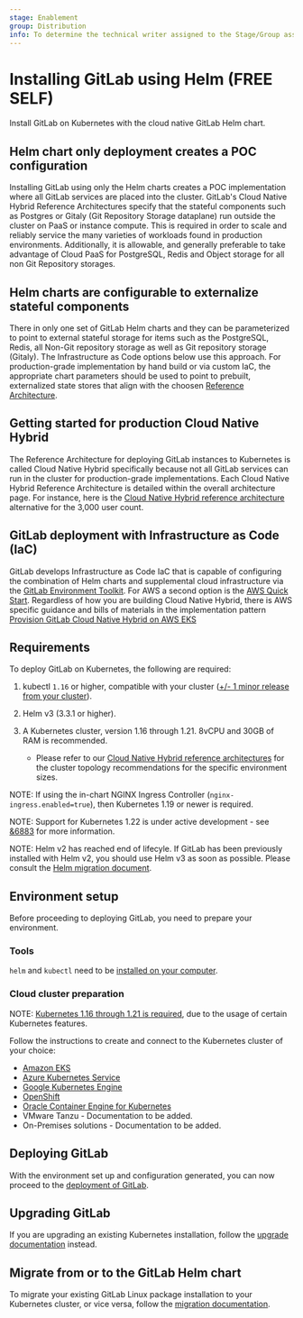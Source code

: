 ```yaml
---
stage: Enablement
group: Distribution
info: To determine the technical writer assigned to the Stage/Group associated with this page, see https://about.gitlab.com/handbook/engineering/ux/technical-writing/#designated-technical-writers
---
```


# Installing GitLab using Helm **(FREE SELF)**

Install GitLab on Kubernetes with the cloud native GitLab Helm chart.

## Helm chart only deployment creates a POC configuration

Installing GitLab using only the Helm charts creates a POC implementation where all GitLab services are placed into the cluster. GitLab's Cloud Native Hybrid Reference Architectures specify that the stateful components such as Postgres or Gitaly (Git Repository Storage dataplane) run outside the cluster on PaaS or instance compute. This is required in order to scale and reliably service the many varieties of workloads found in production environments. Additionally, it is allowable, and generally preferable to take advantage of Cloud PaaS for PostgreSQL, Redis and Object storage for all non Git Repository storages.

## Helm charts are configurable to externalize stateful components
There in only one set of GitLab Helm charts and they can be parameterized to point to external stateful storage for items such as the PostgreSQL, Redis, all Non-Git repository storage as well as Git repository storage (Gitaly). The Infrastructure as Code options below use this approach. For production-grade implementation by hand build or via custom IaC, the appropriate chart parameters should be used to point to prebuilt, externalized state stores that align with the choosen [Reference Architecture](https://docs.gitlab.com/ee/administration/reference_architectures).

## Getting started for production Cloud Native Hybrid

The Reference Architecture for deploying GitLab instances to Kubernetes is called Cloud Native Hybrid specifically because not all GitLab services can run in the cluster for production-grade implementations. Each Cloud Native Hybrid Reference Architecture is detailed within the overall architecture page. For instance, here is the [Cloud Native Hybrid reference architecture](https://docs.gitlab.com/ee/administration/reference_architectures/3k_users.html#cloud-native-hybrid-reference-architecture-with-helm-charts-alternative) alternative for the 3,000 user count.

## GitLab deployment with Infrastructure as Code (IaC)

GitLab develops Infrastructure as Code IaC that is capable of configuring the combination of Helm charts and supplemental cloud infrastructure via the [GitLab Environment Toolkit](https://gitlab.com/gitlab-org/quality/gitlab-environment-toolkit). For AWS a second option is the [AWS Quick Start](https://docs.gitlab.com/ee/install/aws/gitlab_hybrid_on_aws.html#available-infrastructure-as-code-for-gitlab-cloud-native-hybrid). Regardless of how you are building Cloud Native Hybrid, there is AWS specific guidance and bills of materials in the implementation pattern [Provision GitLab Cloud Native Hybrid on AWS EKS](https://docs.gitlab.com/ee/install/aws/gitlab_hybrid_on_aws.html)

## Requirements

To deploy GitLab on Kubernetes, the following are required:

1. kubectl `1.16` or higher, compatible with your cluster
   ([+/- 1 minor release from your cluster](https://kubernetes.io/docs/tasks/tools/)).
1. Helm v3 (3.3.1 or higher).
1. A Kubernetes cluster, version 1.16 through 1.21. 8vCPU and 30GB of RAM is recommended.

    - Please refer to our [Cloud Native Hybrid reference architectures](https://docs.gitlab.com/ee/administration/reference_architectures/#available-reference-architectures) for the cluster topology recommendations for the specific environment sizes.

NOTE:
If using the in-chart NGINX Ingress Controller (`nginx-ingress.enabled=true`),
then Kubernetes 1.19 or newer is required.

NOTE:
Support for Kubernetes 1.22 is under active development - see
[&6883](https://gitlab.com/groups/gitlab-org/-/epics/6883) for more information.

NOTE:
Helm v2 has reached end of lifecyle. If GitLab has been previously installed
with Helm v2, you should use Helm v3 as soon as possible. Please consult
the [Helm migration document](migration/helm.md).

## Environment setup

Before proceeding to deploying GitLab, you need to prepare your environment.

### Tools

`helm` and `kubectl` need to be [installed on your computer](tools.md).

### Cloud cluster preparation

NOTE:
[Kubernetes 1.16 through 1.21 is required](#requirements), due to the usage of certain
Kubernetes features.

Follow the instructions to create and connect to the Kubernetes cluster of your
choice:

- [Amazon EKS](cloud/eks.md)
- [Azure Kubernetes Service](cloud/aks.md)
- [Google Kubernetes Engine](cloud/gke.md)
- [OpenShift](cloud/openshift.md)
- [Oracle Container Engine for Kubernetes](cloud/oke.md)
- VMware Tanzu - Documentation to be added.
- On-Premises solutions - Documentation to be added.

## Deploying GitLab

With the environment set up and configuration generated, you can now proceed to
the [deployment of GitLab](deployment.md).

## Upgrading GitLab

If you are upgrading an existing Kubernetes installation, follow the
[upgrade documentation](upgrade.md) instead.

## Migrate from or to the GitLab Helm chart

To migrate your existing GitLab Linux package installation to your Kubernetes cluster,
or vice versa, follow the [migration documentation](migration/index.md).
